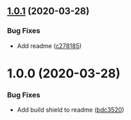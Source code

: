 ## [1.0.1](https://github.com/bfmatei/eslint-builder-angular/compare/v1.0.0...v1.0.1) (2020-03-28)


### Bug Fixes

* Add readme ([c278185](https://github.com/bfmatei/eslint-builder-angular/commit/c27818522a9e0195848536424f375382b37753fb))

# 1.0.0 (2020-03-28)


### Bug Fixes

* Add build shield to readme ([bdc3520](https://github.com/bfmatei/eslint-builder-angular/commit/bdc3520792dfb4e27513128defac8a510198bdd7))
